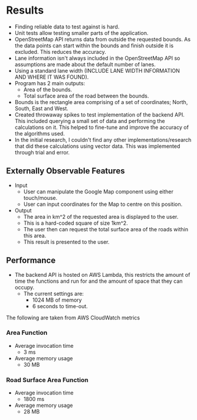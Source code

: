# Results

* Finding reliable data to test against is hard.
* Unit tests allow testing smaller parts of the application.
* OpenStreetMap API returns data from outside the requested bounds. As the data
  points can start within the bounds and finish outside it is excluded. This
  reduces the accuracy.
* Lane information isn't always included in the OpenStreetMap API so assumptions
  are made about the default number of lanes.
* Using a standard lane width (INCLUDE LANE WIDTH INFORMATION AND WHERE IT WAS
  FOUND).
* Program has 2 main outputs:
  * Area of the bounds.
  * Total surface area of the road between the bounds.
* Bounds is the rectangle area comprising of a set of coordinates; North, South,
  East and West.
* Created throwaway spikes to test implementation of the backend API. This
  included querying a small set of data and performing the calculations on it.
  This helped to fine-tune and improve the accuracy of the algorithms used.
* In the initial research, I couldn't find any other implementations/research
  that did these calculations using vector data. This was implemented through
  trial and error.

## Externally Observable Features

* Input
  * User can manipulate the Google Map component using either touch/mouse.
  * User can input coordinates for the Map to centre on this position.
* Output
  * The area in km^2 of the requested area is displayed to the user.
  * This is a hard-coded square of size 1km^2.
  * The user then can request the total surface area of the roads within this
    area.
  * This result is presented to the user.

## Performance

* The backend API is hosted on AWS Lambda, this restricts the amount of time the
  functions and run for and the amount of space that they can occupy.
  * The current settings are:
    * 1024 MB of memory
    * 6 seconds to time-out.

The following are taken from AWS CloudWatch metrics

### Area Function

* Average invocation time
  * 3 ms
* Average memory usage
  * 30 MB

### Road Surface Area Function

* Average invocation time
  * 1800 ms
* Average memory usage
  * 28 MB
